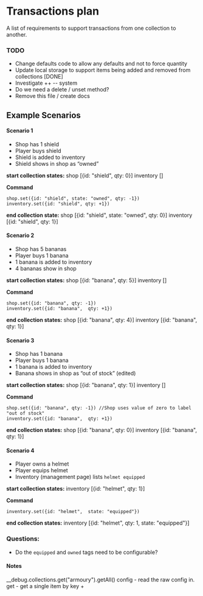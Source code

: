 # Transactions plan
A list of requirements to support transactions from one collection to another.

### TODO
* Change defaults code to allow any defaults and not to force quantity
* Update local storage to support items being added and removed from collections [DONE]
* Investigate ++ -- system
* Do we need a delete / unset method?
* Remove this file / create docs

## Example Scenarios

#### Scenario 1
* Shop has 1 shield
* Player buys shield
* Shield is added to inventory
* Shield shows in shop as “owned”

**start collection states:**
shop [{id: "shield", qty: 0}]
inventory []

**Command**

```
shop.set({id: "shield", state: "owned", qty: -1})
inventory.set({id: "shield", qty: +1})
```

**end collection state:**
shop [{id: "shield", state: "owned", qty: 0}]
inventory [{id: "shield", qty: 1}]

#### Scenario 2
* Shop has 5 bananas
* Player buys 1 banana
* 1 banana is added to inventory
* 4 bananas show in shop

**start collection states:**
shop [{id: "banana", qty: 5}]
inventory []

**Command**
```
shop.set({id: "banana", qty: -1})
inventory.set({id: "banana",  qty: +1})
```

**end collection states:**
shop [{id: "banana", qty: 4}]
inventory [{id: "banana", qty: 1}]

#### Scenario 3
* Shop has 1 banana
* Player buys 1 banana
* 1 banana is added to inventory
* Banana shows in shop as “out of stock” (edited)

**start collection states:**
shop [{id: "banana", qty: 1}]
inventory []

**Command**
```
shop.set({id: "banana", qty: -1}) //Shop uses value of zero to label "out of stock"
inventory.set({id: "banana",  qty: +1})
```

**end collection states:**
shop [{id: "banana", qty: 0}]
inventory [{id: "banana", qty: 1}]

#### Scenario 4
* Player owns a helmet
* Player equips helmet
* Inventory (management page) lists `helmet equipped`

**start collection states:**
inventory [{id: "helmet", qty: 1}]

**Command**
```
inventory.set({id: "helmet",  state: "equipped"})
```

**end collection states:**
inventory [{id: "helmet", qty: 1, state: "equipped"}]


### Questions:
* Do the `equipped` and `owned` tags need to be configurable? 

#### Notes
__debug.collections.get("armoury").getAll()
config - read the raw config in.
get - get a  single item by key + 
